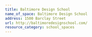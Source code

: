 ```yaml
---
title: Baltimore Design School
name_of_space: Baltimore Design School
address: 1500 Barclay Street
url: http://baltimoredesignschool.com/
resource_category: school_spaces
---
```


